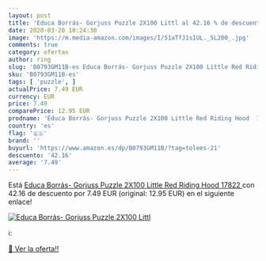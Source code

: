 ```yaml
---
layout: post
title: 'Educa Borrás- Gorjuss Puzzle 2X100 Littl al 42.16 % de descuento'
date: 2020-03-20 10:24:30
image: 'https://m.media-amazon.com/images/I/51aTfJ1sIUL._SL200_.jpg'
comments: true
category: ofertas
author: ring
slug: 'B0793GM11B-es Educa Borrás- Gorjuss Puzzle 2X100 Little Red Riding Hood...'
sku: 'B0793GM11B-es'
tags: [ 'puzzle', ]
actualPrice: 7.49 EUR
currency: EUR
price: 7.49
comparePrice: 12.95 EUR
prodname: 'Educa Borrás- Gorjuss Puzzle 2X100 Little Red Riding Hood  17822 '
country: 'es'
flag: '🇪🇸'
brand: ''
buyurl: 'https://www.amazon.es/dp/B0793GM11B/?tag=tolees-21'
descuento: '42.16'
average: '7.49'
---
```


Está [Educa Borrás- Gorjuss Puzzle 2X100 Little Red Riding Hood  17822 ](https://www.amazon.es/dp/B0793GM11B/?tag=tolees-21) con 42.16 de descuento por 7.49 EUR (original: 12.95 EUR) en el siguiente enlace!

[![Educa Borrás- Gorjuss Puzzle 2X100 Littl](https://m.media-amazon.com/images/I/51aTfJ1sIUL._SL200_.jpg)](https://www.amazon.es/dp/B0793GM11B/?tag=tolees-21)

ℹ️:


[🛒 Ver la oferta!!](https://www.amazon.es/dp/B0793GM11B/?tag=tolees-21)
